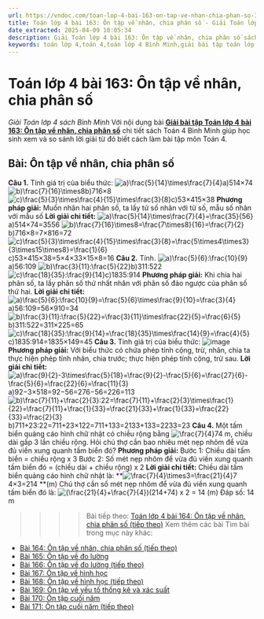 ```yaml
---
url: https://vndoc.com/toan-lop-4-bai-163-on-tap-ve-nhan-chia-phan-so-336960
title: Toán lớp 4 bài 163: Ôn tập về nhân, chia phân số - Giải Toán lớp 4 sách Bình Minh - VnDoc.com
date_extracted: 2025-04-09 10:05:34
description: Giải Toán lớp 4 bài 163: Ôn tập về nhân, chia phân số sách Bình Minh có hướng dẫn giải chi tiết các câu hỏi trong SGK Toán lớp 4 Bình Minh.
keywords: toán lớp 4,toán 4,toán lớp 4 Bình Minh,giải bài tập toán lớp 4 Bình Minh,giải toán lớp 4 Bình Minh,toán lớp 4 sách Bình Minh,toán 4 Bình Minh,giải sách toán lớp 4 Bình Minh,Toán lớp 4 Bài 163 Ôn tập về nhân chia phân số,giải toán 4 bài 163
---
```


# Toán lớp 4 bài 163: Ôn tập về nhân, chia phân số
 _Giải Toán lớp 4 sách Bình Minh_
Với nội dung bài [**Giải bài tập Toán lớp 4 bài 163: Ôn tập về nhân, chia phân số**](<https://vndoc.com/toan-lop-4-bai-163-on-tap-ve-nhan-chia-phan-so-336960>) chi tiết sách Toán 4 Bình Minh giúp học sinh xem và so sánh lời giải từ đó biết cách làm bài tập môn Toán 4.
## Bài: Ôn tập về nhân, chia phân số
**Câu 1.** Tính giá trị của biểu thức:
![a\)\\frac{5}{14}\\times\\frac{7}{4}](https://i.vdoc.vn/data/image/blank.png)a\)514×74
![b\)\\frac{7}{16}\\times8](https://i.vdoc.vn/data/image/blank.png)b\)716×8
![c\)\\frac{5}{3}\\times\\frac{4}{15}\\times\\frac{3}{8}](https://i.vdoc.vn/data/image/blank.png)c\)53×415×38
**Phương pháp giải:**
Muốn nhân hai phân số, ta lấy tử số nhân với tử số, mẫu số nhân với mẫu số
**Lời giải chi tiết:**
![a\)\\frac{5}{14}\\times\\frac{7}{4}=\\frac{35}{56}](https://i.vdoc.vn/data/image/blank.png) a\)514×74=3556
![b\)\\frac{7}{16}\\times8=\\frac{7\\times8}{16}=\\frac{7}{2}](https://i.vdoc.vn/data/image/blank.png)b\)716×8=7×816=72
![c\)\\frac{5}{3}\\times\\frac{4}{15}\\times\\frac{3}{8}=\\frac{5\\times4\\times3}{3\\times15\\times8}=\\frac{1}{6}](https://i.vdoc.vn/data/image/blank.png)c\)53×415×38=5×4×33×15×8=16
**Câu 2.** Tính.
![a\)\\frac{5}{6}:\\frac{10}{9}](https://i.vdoc.vn/data/image/blank.png)a\)56:109
![b\)\\frac{3}{11}:\\frac{5}{22}](https://i.vdoc.vn/data/image/blank.png)b\)311:522
![c\)\\frac{18}{35}:\\frac{9}{14}](https://i.vdoc.vn/data/image/blank.png)c\)1835:914
**Phương pháp giải:**
Khi chia hai phân số, ta lấy phân số thứ nhất nhân với phân số đảo ngược của phân số thứ hai.
**Lời giải chi tiết:**
![a\)\\frac{5}{6}:\\frac{10}{9}=\\frac{5}{6}\\times\\frac{9}{10}=\\frac{3}{4}](https://i.vdoc.vn/data/image/blank.png) a\)56:109=56×910=34
![b\)\\frac{3}{11}:\\frac{5}{22}=\\frac{3}{11}\\times\\frac{22}{5}=\\frac{6}{5}](https://i.vdoc.vn/data/image/blank.png)b\)311:522=311×225=65
![c\)\\frac{18}{35}:\\frac{9}{14}=\\frac{18}{35}\\times\\frac{14}{9}=\\frac{4}{5}](https://i.vdoc.vn/data/image/blank.png)c\)1835:914=1835×149=45
**Câu 3.** Tính giá trị của biểu thức:
![image](https://i.vdoc.vn/data/image/2025/02/24/20-1.png)
**Phương pháp giải:**
Với biểu thức có chứa phép tính cộng, trừ, nhân, chia ta thực hiện phép tính nhân, chia trước; thực hiện phép tính cộng, trừ sau.
**Lời giải chi tiết:**
![a\)\\frac{9}{2}-3\\times\\frac{5}{18}=\\frac{9}{2}-\\frac{5}{6}=\\frac{27}{6}-\\frac{5}{6}=\\frac{22}{6}=\\frac{11}{3}](https://i.vdoc.vn/data/image/blank.png) a\)92−3×518=92−56=276−56=226=113
![b\)\\frac{7}{11}+\\frac{2}{3}:22=\\frac{7}{11}+\\frac{2}{3}\\times\\frac{1}{22}=\\frac{7}{11}+\\frac{1}{33}=\\frac{21}{33}+\\frac{1}{33}=\\frac{22}{33}=\\frac{2}{3}](https://i.vdoc.vn/data/image/blank.png)b\)711+23:22=711+23×122=711+133=2133+133=2233=23
**Câu 4.** Một tấm biển quảng cáo hình chữ nhật có chiều rộng bằng ![\\frac{7}{4}](https://i.vdoc.vn/data/image/blank.png)74 m, chiều dài gấp 3 lần chiều rộng. Hỏi chú thợ cần bao nhiêu mét nẹp nhôm để vừa đủ viền xung quanh tấm biển đó?
**Phương pháp giải:**
Bước 1: Chiều dài tấm biển = chiều rộng x 3
Bước 2: Số mét nẹp nhôm để vừa đủ viền xung quanh tấm biển đó = \(chiều dài + chiều rộng\) x 2
**Lời giải chi tiết:**
Chiều dài tấm biển quảng cáo hình chữ nhật là:
**![\\frac{7}{4}\\times3=\\frac{21}{4}](https://i.vdoc.vn/data/image/blank.png)7 4×3=214 **\(m\)
Chú thợ cần số mét nẹp nhôm để vừa đủ viền xung quanh tấm biển đó là:
![\(\\frac{21}{4}+\\frac{7}{4}\)](https://i.vdoc.vn/data/image/blank.png)\(214+74\) x 2 = 14 \(m\)
Đáp số: 14 m
>>>> Bài tiếp theo: [Toán lớp 4 bài 164: Ôn tập về nhân, chia phân số \(tiếp theo\)](<https://vndoc.com/toan-lop-4-bai-164-on-tap-ve-nhan-chia-phan-so-tiep-theo-336967>)
Xem thêm các bài Tìm bài trong mục này khác:
  * [Bài 164: Ôn tập về nhân, chia phân số \(tiếp theo\)](</toan-lop-4-bai-164-on-tap-ve-nhan-chia-phan-so-tiep-theo-336967>)
  * [Bài 165: Ôn tập về đo lường](</toan-lop-4-bai-165-on-tap-ve-do-luong-336975>)
  * [Bài 166: Ôn tập về đo lường \(tiếp theo\)](</toan-lop-4-bai-166-on-tap-ve-do-luong-tiep-theo-336979>)
  * [Bài 167: Ôn tập về hình học](</toan-lop-4-bai-167-on-tap-ve-hinh-hoc-336981>)
  * [Bài 168: Ôn tập về hình học \(tiếp theo\)](</toan-lop-4-bai-168-on-tap-ve-hinh-hoc-tiep-theo-336983>)
  * [Bài 169: Ôn tập về yếu tố thống kê và xác suất](</toan-lop-4-bai-169-on-tap-ve-yeu-to-thong-ke-va-xac-suat-336985>)
  * [Bài 170: Ôn tập cuối năm](</toan-lop-4-bai-170-on-tap-cuoi-nam-336988>)
  * [Bài 171: Ôn tập cuối năm \(tiếp theo\)](</toan-lop-4-bai-171-on-tap-cuoi-nam-tiep-theo-336990>)

